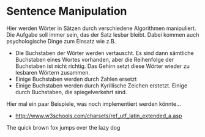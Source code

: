 # Sentence Manipulation

Hier werden Wörter in Sätzen durch verschiedene Algorithmen manipuliert.
Die Aufgabe soll immer sein, das der Satz lesbar bleibt. Dabei kommen auch psychologische Dinge zum Einsatz wie z.B.

* Die Buchstaben der Wörter werden vertauscht. Es sind dann sämtliche Buchstaben eines Wortes vorhanden, aber die Reihenfolge
der Buchstaben ist nicht richtig. Das Gehirn setzt diese Wörter wieder zu lesbaren Wörtern zusammen.
* Einige Buchstaben werden durch Zahlen ersetzt
* Einige Buchstaben werden durch Kyrillische Zeichen erstetzt. Einige durch Buchstaben, die spiegelverkehrt sind.

Hier mal ein paar Beispiele, was noch implementiert werden könnte...
* http://www.w3schools.com/charsets/ref_utf_latin_extended_a.asp

The quick brown fox jumps over the lazy dog
